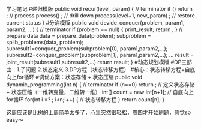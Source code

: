 学习笔记
#递归模版
public void recur(level, param) {
    // terminator
    if () return ;
    // process
    process() ;
    // drill down 
    process(level+1, new_param) ;
    // restore current status
}
#分治模版
public void devide_conquer(problem, param1, param2, ...) {
    // terminator
    if (problem == null) {
        print_result;
        return ;
    }
    // prepare data
    data = prepare_data(problem);
    subproblem = splib_problems(data, problem);
    subresult1=conquer_problem(subproblem[0], param1,param2,...);
    subresult2=conquer_problem(subproblem[1], param1,param2,...);
    ...
    result = joint_result(subresult1,subresult2,...)
    return result;
}
#动态规划模版
#DP三部曲：1.子问题 2.状态定义 3.DP方程（状态转移方程）
#核心：状态转移方程+自底向上for循环
#调优方案：状态存储 + 状态压缩
public void dynamic_programming(int n) {
    // terminator
    if (n==0) return ;
    // 定义状态存储 + 状态压缩（一维转变量，二维转一维）
    int[] count = new int[n+1];
    // 自底向上for循环
    for(int i =? ; i<n;i++) {
        // 状态转移方程
    }
    return count[n];
}

这周应该是比树的上周简单太多了，心里突然很轻松，周四才开始刷题，感觉so easy～